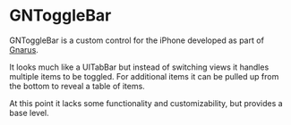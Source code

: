 GNToggleBar
===========

GNToggleBar is a custom control for the iPhone developed as part of [Gnarus][gnarus].

It looks much like a UITabBar but instead of switching views it handles multiple items to be toggled. For additional items it can be pulled up from the bottom to reveal a table of items. 

At this point it lacks some functionality and customizability, but provides a base level.

[gnarus]:http://gnar.us/